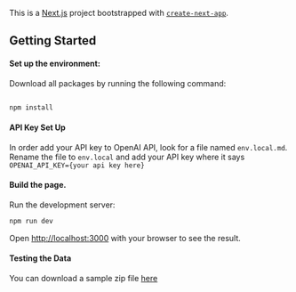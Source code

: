 This is a [Next.js](https://nextjs.org) project bootstrapped with [`create-next-app`](https://nextjs.org/docs/app/api-reference/cli/create-next-app).

## Getting Started

#### Set up the environment:

Download all packages by running the following command:

```bash

npm install

```

#### API Key Set Up

In order add your API key to OpenAI API, look for a file named `env.local.md`. Rename the file to `env.local` and add your API key where it says `OPENAI_API_KEY={your api key here}`

#### Build the page.

Run the development server:

```bash
npm run dev

```

Open [http://localhost:3000](http://localhost:3000) with your browser to see the result.

#### Testing the Data

You can download a sample zip file [here](https://drive.google.com/file/d/1fTKVXel0qF5cDc4qAVgC1zjAoJdZTxVZ/view?usp=drive_link)